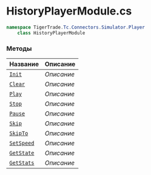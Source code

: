 
# HistoryPlayerModule.cs
```csharp
namespace TigerTrade.Tc.Connectors.Simulator.Player  
    class HistoryPlayerModule
```

### Методы
| Название | Описание |
| --- | --- |
| [`Init`](./Методы/Init.md) | *Описание* |
| [`Clear`](./Методы/Clear.md) | *Описание* |
| [`Play`](./Методы/Play.md) | *Описание* |
| [`Stop`](./Методы/Stop.md) | *Описание* |
| [`Pause`](./Методы/Pause.md) | *Описание* |
| [`Skip`](./Методы/Skip.md) | *Описание* |
| [`SkipTo`](./Методы/SkipTo.md) | *Описание* |
| [`SetSpeed`](./Методы/SetSpeed.md) | *Описание* |
| [`GetState`](./Методы/GetState.md) | *Описание* |
| [`GetStats`](./Методы/GetStats.md) | *Описание* |
